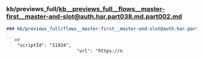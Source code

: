### kb/previews_full/kb__previews_full__flows__master-first__master-and-slot@auth.har.part038.md.part002.md

```md
### kb/previews_full/flows__master-first__master-and-slot@auth.har.part038.md (part 002)

```md
    "scriptId": "11924",
                          "url": "https://n
```

```

```
